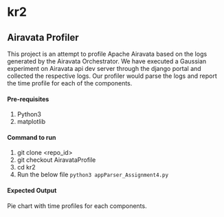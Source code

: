# kr2



## Airavata Profiler

This project is an attempt to profile Apache Airavata based on the logs generated by the Airavata Orchestrator.
We have executed a Gaussian experiment on Airavata api dev server through the django portal and collected the respective logs.
Our profiler would parse the logs and report the time profile for each of the components.

#### Pre-requisites
1. Python3
2. matplotlib

#### Command to run
1. git clone <repo_id>
2. git checkout AiravataProfile
2. cd kr2
3. Run the below file
``python3 appParser_Assignment4.py``

#### Expected Output
Pie chart with time profiles for each components.


